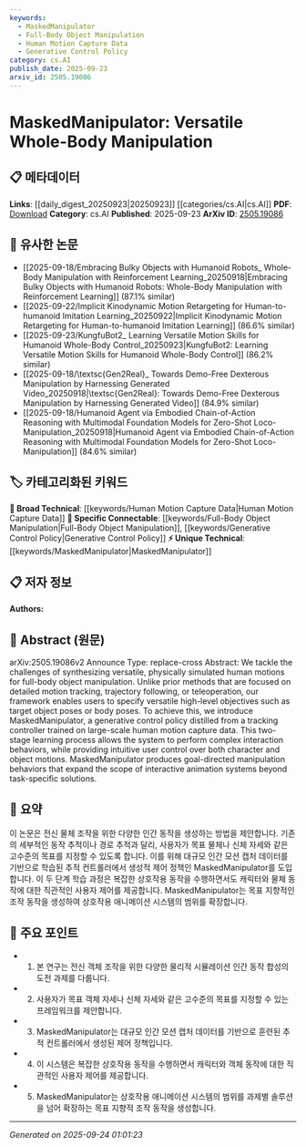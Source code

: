 ```yaml
---
keywords:
  - MaskedManipulator
  - Full-Body Object Manipulation
  - Human Motion Capture Data
  - Generative Control Policy
category: cs.AI
publish_date: 2025-09-23
arxiv_id: 2505.19086
---
```


<!-- KEYWORD_LINKING_METADATA:
{
  "processed_timestamp": "2025-09-24T01:01:23.757466",
  "vocabulary_version": "1.0",
  "selected_keywords": [
    "MaskedManipulator",
    "Full-Body Object Manipulation",
    "Human Motion Capture Data",
    "Generative Control Policy"
  ],
  "rejected_keywords": [],
  "similarity_scores": {
    "MaskedManipulator": 0.85,
    "Full-Body Object Manipulation": 0.82,
    "Human Motion Capture Data": 0.78,
    "Generative Control Policy": 0.8
  },
  "extraction_method": "AI_prompt_based",
  "budget_applied": true,
  "candidates_json": {
    "candidates": [
      {
        "surface": "MaskedManipulator",
        "canonical": "MaskedManipulator",
        "aliases": [],
        "category": "unique_technical",
        "rationale": "Represents a novel framework for human motion synthesis, crucial for linking to specific manipulation techniques.",
        "novelty_score": 0.95,
        "connectivity_score": 0.65,
        "specificity_score": 0.9,
        "link_intent_score": 0.85
      },
      {
        "surface": "full-body object manipulation",
        "canonical": "Full-Body Object Manipulation",
        "aliases": [
          "Whole-Body Manipulation"
        ],
        "category": "specific_connectable",
        "rationale": "Key concept for linking to research on human-computer interaction and robotics.",
        "novelty_score": 0.7,
        "connectivity_score": 0.88,
        "specificity_score": 0.8,
        "link_intent_score": 0.82
      },
      {
        "surface": "human motion capture data",
        "canonical": "Human Motion Capture Data",
        "aliases": [
          "MoCap Data"
        ],
        "category": "broad_technical",
        "rationale": "Essential dataset type for linking to studies in animation and motion analysis.",
        "novelty_score": 0.55,
        "connectivity_score": 0.9,
        "specificity_score": 0.7,
        "link_intent_score": 0.78
      },
      {
        "surface": "generative control policy",
        "canonical": "Generative Control Policy",
        "aliases": [],
        "category": "specific_connectable",
        "rationale": "Important for linking to generative models and control systems in robotics.",
        "novelty_score": 0.68,
        "connectivity_score": 0.85,
        "specificity_score": 0.75,
        "link_intent_score": 0.8
      }
    ],
    "ban_list_suggestions": [
      "synthesizing",
      "framework",
      "system"
    ]
  },
  "decisions": [
    {
      "candidate_surface": "MaskedManipulator",
      "resolved_canonical": "MaskedManipulator",
      "decision": "linked",
      "scores": {
        "novelty": 0.95,
        "connectivity": 0.65,
        "specificity": 0.9,
        "link_intent": 0.85
      }
    },
    {
      "candidate_surface": "full-body object manipulation",
      "resolved_canonical": "Full-Body Object Manipulation",
      "decision": "linked",
      "scores": {
        "novelty": 0.7,
        "connectivity": 0.88,
        "specificity": 0.8,
        "link_intent": 0.82
      }
    },
    {
      "candidate_surface": "human motion capture data",
      "resolved_canonical": "Human Motion Capture Data",
      "decision": "linked",
      "scores": {
        "novelty": 0.55,
        "connectivity": 0.9,
        "specificity": 0.7,
        "link_intent": 0.78
      }
    },
    {
      "candidate_surface": "generative control policy",
      "resolved_canonical": "Generative Control Policy",
      "decision": "linked",
      "scores": {
        "novelty": 0.68,
        "connectivity": 0.85,
        "specificity": 0.75,
        "link_intent": 0.8
      }
    }
  ]
}
-->

# MaskedManipulator: Versatile Whole-Body Manipulation

## 📋 메타데이터

**Links**: [[daily_digest_20250923|20250923]] [[categories/cs.AI|cs.AI]]
**PDF**: [Download](https://arxiv.org/pdf/2505.19086.pdf)
**Category**: cs.AI
**Published**: 2025-09-23
**ArXiv ID**: [2505.19086](https://arxiv.org/abs/2505.19086)

## 🔗 유사한 논문
- [[2025-09-18/Embracing Bulky Objects with Humanoid Robots_ Whole-Body Manipulation with Reinforcement Learning_20250918|Embracing Bulky Objects with Humanoid Robots: Whole-Body Manipulation with Reinforcement Learning]] (87.1% similar)
- [[2025-09-22/Implicit Kinodynamic Motion Retargeting for Human-to-humanoid Imitation Learning_20250922|Implicit Kinodynamic Motion Retargeting for Human-to-humanoid Imitation Learning]] (86.6% similar)
- [[2025-09-23/KungfuBot2_ Learning Versatile Motion Skills for Humanoid Whole-Body Control_20250923|KungfuBot2: Learning Versatile Motion Skills for Humanoid Whole-Body Control]] (86.2% similar)
- [[2025-09-18/\textsc{Gen2Real}_ Towards Demo-Free Dexterous Manipulation by Harnessing Generated Video_20250918|\textsc{Gen2Real}: Towards Demo-Free Dexterous Manipulation by Harnessing Generated Video]] (84.9% similar)
- [[2025-09-18/Humanoid Agent via Embodied Chain-of-Action Reasoning with Multimodal Foundation Models for Zero-Shot Loco-Manipulation_20250918|Humanoid Agent via Embodied Chain-of-Action Reasoning with Multimodal Foundation Models for Zero-Shot Loco-Manipulation]] (84.6% similar)

## 🏷️ 카테고리화된 키워드
**🧠 Broad Technical**: [[keywords/Human Motion Capture Data|Human Motion Capture Data]]
**🔗 Specific Connectable**: [[keywords/Full-Body Object Manipulation|Full-Body Object Manipulation]], [[keywords/Generative Control Policy|Generative Control Policy]]
**⚡ Unique Technical**: [[keywords/MaskedManipulator|MaskedManipulator]]

## 📋 저자 정보

**Authors:** 

## 📄 Abstract (원문)

arXiv:2505.19086v2 Announce Type: replace-cross 
Abstract: We tackle the challenges of synthesizing versatile, physically simulated human motions for full-body object manipulation. Unlike prior methods that are focused on detailed motion tracking, trajectory following, or teleoperation, our framework enables users to specify versatile high-level objectives such as target object poses or body poses. To achieve this, we introduce MaskedManipulator, a generative control policy distilled from a tracking controller trained on large-scale human motion capture data. This two-stage learning process allows the system to perform complex interaction behaviors, while providing intuitive user control over both character and object motions. MaskedManipulator produces goal-directed manipulation behaviors that expand the scope of interactive animation systems beyond task-specific solutions.

## 📝 요약

이 논문은 전신 물체 조작을 위한 다양한 인간 동작을 생성하는 방법을 제안합니다. 기존의 세부적인 동작 추적이나 경로 추적과 달리, 사용자가 목표 물체나 신체 자세와 같은 고수준의 목표를 지정할 수 있도록 합니다. 이를 위해 대규모 인간 모션 캡처 데이터를 기반으로 학습된 추적 컨트롤러에서 생성적 제어 정책인 MaskedManipulator를 도입합니다. 이 두 단계 학습 과정은 복잡한 상호작용 동작을 수행하면서도 캐릭터와 물체 동작에 대한 직관적인 사용자 제어를 제공합니다. MaskedManipulator는 목표 지향적인 조작 동작을 생성하여 상호작용 애니메이션 시스템의 범위를 확장합니다.

## 🎯 주요 포인트

- 1. 본 연구는 전신 객체 조작을 위한 다양한 물리적 시뮬레이션 인간 동작 합성의 도전 과제를 다룹니다.
- 2. 사용자가 목표 객체 자세나 신체 자세와 같은 고수준의 목표를 지정할 수 있는 프레임워크를 제안합니다.
- 3. MaskedManipulator는 대규모 인간 모션 캡처 데이터를 기반으로 훈련된 추적 컨트롤러에서 생성된 제어 정책입니다.
- 4. 이 시스템은 복잡한 상호작용 동작을 수행하면서 캐릭터와 객체 동작에 대한 직관적인 사용자 제어를 제공합니다.
- 5. MaskedManipulator는 상호작용 애니메이션 시스템의 범위를 과제별 솔루션을 넘어 확장하는 목표 지향적 조작 동작을 생성합니다.


---

*Generated on 2025-09-24 01:01:23*